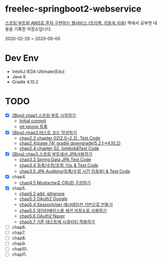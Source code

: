 # freelec-springboot2-webservice

[스프링 부트와 AWS로 혼자 구현하는 웹서비스 (프리렉, 이동욱 지음)](https://jojoldu.tistory.com/463) 책에서 공부한 내용을 기록한 저장소입니다.

2020-02-20 ~ 2020-00-00

# Dev Env
* IntelliJ IEDA Ultimate(Edu)
* Java 8
* Gradle 4.10.2

# TODO
* [x] [[Blog] chap1.스프링 부트 시작하기](https://doorisopen.github.io/spring/2020/02/24/spring-freelec-springboot-chap1.html)
  + [Initial commit](https://github.com/doorisopen/freelec-springboot2-webservice/tree/65d50bdb356f414a2203bda39426a415311905bd)
  + [git ignore 등록](https://github.com/doorisopen/freelec-springboot2-webservice/tree/ea8b7660866754ff10e8ce2e81792888efc65a3e)
* [x] [[Blog] chap2.테스트 코드 작성하기](https://doorisopen.github.io/spring/2020/02/24/spring-freelec-springboot-chap2.html)
  + [chap2.2 chapter 02(2.0~2.2). Test Code](https://github.com/doorisopen/freelec-springboot2-webservice/tree/0f599947a09e0173d32a0f238fdf786f809f3113)
  + [chap2.4(page 74) gradle downgrade(5.2.1->4.10.2)](https://github.com/doorisopen/freelec-springboot2-webservice/tree/ed4a54f5d6375bcd5afcaae7ea4c5d4219073b27)
  + [chap2.4 chapter 02. lombok&Test Code](https://github.com/doorisopen/freelec-springboot2-webservice/tree/6d751525cba0ee8ab7af1e07d51e00043ec1fd49)
* [x] [[Blog] chap3.스프링 부트에서 JPA사용하기](https://doorisopen.github.io/spring/2020/02/26/spring-freelec-springboot-chap3.html)
  + [chap3.3 Spring Data JPA Test Code](https://github.com/doorisopen/freelec-springboot2-webservice/tree/3ba7953a30f1fabf4bf7ce1345f6945af153b057)
  + [chap3.4 등록/수정/조회 기능 & Test Code](https://github.com/doorisopen/freelec-springboot2-webservice/tree/ef3197a0e023dac89bb35b6cf82b8d9bbdfd2f8a)
  + [chap3.5 JPA Auditing(등록/수정 시간 자동화) & Test Code](https://github.com/doorisopen/freelec-springboot2-webservice/tree/2ab0ea02b3993d3a8f3691e1df42fd043750647c)
* [x] chap4.
  + [chap4.5 Mustache로 CRUD 구성하기](https://github.com/doorisopen/freelec-springboot2-webservice/tree/ca9af0b292be752aaa87b4d80b349ff8784c9dfa)
* [x] chap5.
  + [chap5.2 add .gitignore](https://github.com/doorisopen/freelec-springboot2-webservice/tree/76ff9d724928d748f60f8cddbb992278947f587c)
  + [chap5.3 OAuth2 Google](https://github.com/doorisopen/freelec-springboot2-webservice/tree/c07ef6ee0f114280ff651528aad5905a609cb06c)
  + [chap5.4 SessionUser 애너테이션 기반으로 만들기](https://github.com/doorisopen/freelec-springboot2-webservice/tree/1d2f643eba4b2f340bd07ce56bf7a3d422a50630)
  + [chap5.5 데이터베이스를 세션 저장소로 사용하기](https://github.com/doorisopen/freelec-springboot2-webservice/tree/360188b6ce66100ac98476b44c4164b138bb898c)
  + [chap5.6 OAuth2 Naver](https://github.com/doorisopen/freelec-springboot2-webservice/tree/268dfa7e3eabcc0908f8c7a505c1d2a8480b7007)
  + [chap5.7 기존 테스트에 시큐리티 적용하기](https://github.com/doorisopen/freelec-springboot2-webservice/tree/acd91dfddd38c9fe7bd76de16075534daee1fa29)
* [ ] chap6.
* [ ] chap7.
* [ ] chap8.
* [ ] chap9.
* [ ] chap10.
* [ ] chap11.
